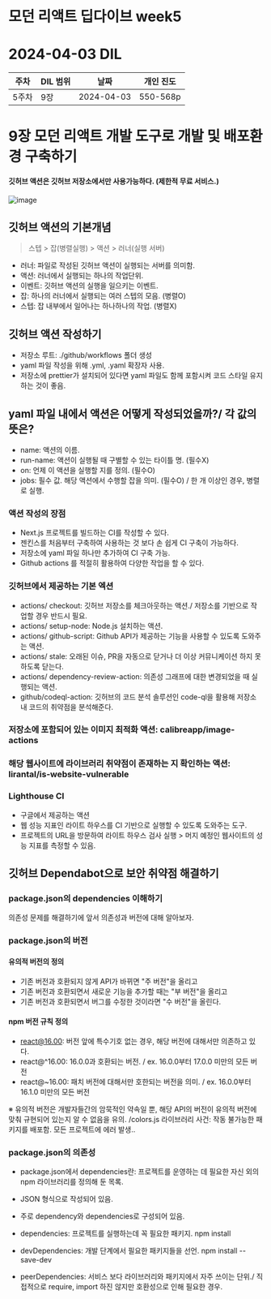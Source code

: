 # 모던 리액트 딥다이브 week5
# 2024-04-03 DIL

|주차|DIL 범위|날짜|개인 진도|
|------|---|---|---|
| 5주차 |9장|2024-04-03|550-568p|


# 9장 모던 리액트 개발 도구로 개발 및 배포환경 구축하기

#### 깃허브 액션은 깃허브 저장소에서만 사용가능하다. (제한적 무료 서비스.)

![image](https://github.com/monthly-cs/2024-03-modern-react-deep-dive/assets/116958681/ba139460-67d3-4380-a4f4-40d583ab02d3)

## 깃허브 액션의 기본개념
> 스텝 > 잡(병렬실행) > 액션 > 러너(실행 서버)

- 러너: 파일로 작성된 깃허브 액션이 실행되는 서버를 의미함.
- 액션: 러너에서 실행되는 하나의 작업단위.
- 이벤트: 깃허브 액션의 실행을 일으키는 이벤트.
- 잡: 하나의 러너에서 실행되는 여러 스텝의 모음. (병렬O)
- 스텝: 잡 내부에서 일어나는 하나하나의 작업. (병렬X)

## 깃허브 액션 작성하기

- 저장소 루트: ./github/workflows 폴더 생성
- yaml 파일 작성을 위해 .yml, .yaml 확장자 사용.
- 저장소에 prettier가 설치되어 있다면 yaml 파일도 함께 포함시켜 코드 스타일 유지하는 것이 좋음.

## yaml 파일 내에서 액션은 어떻게 작성되었을까?/ 각 값의 뜻은?

- name: 액션의 이름.
- run-name: 액션이 실행될 때 구별할 수 있는 타이틀 명. (필수X)
- on: 언제 이 액션을 실행할 지를 정의. (필수O)
- jobs: 필수 값. 해당 액션에서 수행할 잡을 의미. (필수O) / 한 개 이상인 경우, 병렬로 실행.


### 액션 작성의 장점
- Next.js 프로젝트를 빌드하는 CI를 작성할 수 있다.
- 젠킨스를 처음부터 구축하여 사용하는 것 보다 손 쉽게 CI 구축이 가능하다. 
- 저장소에 yaml 파일 하나만 추가하여 CI 구축 가능.
- Github actions 를 적절히 활용하여 다양한 작업을 할 수 있다.

### 깃허브에서 제공하는 기본 엑션

- actions/ checkout: 깃허브 저장소를 체크아웃하는 액션./ 저장소를 기반으로 작업할 경우 반드시 필요.
- actions/ setup-node: Node.js 설치하는 액션.
- actions/ github-script: Github API가 제공하는 기능을 사용할 수 있도록 도와주는 액션.
- actions/ stale: 오래된 이슈, PR을 자동으로 닫거나 더 이상 커뮤니케이션 하지 못하도록 닫는다.
- actions/ dependency-review-action: 의존성 그래프에 대한 변경되었을 때 실행되는 액션.
- github/codeql-action: 깃허브의 코드 분석 솔루션인 code-ql을 활용해 저장소 내 코드의 취약점을 분석해준다.


### 저장소에 포함되어 있는 이미지 최적화 액션: calibreapp/image-actions 

### 해당 웹사이트에 라이브러리 취약점이 존재하는 지 확인하는 액션: lirantal/is-website-vulnerable 

### Lighthouse CI
- 구글에서 제공하는 액션
- 웹 성능 지표인 라이트 하우스를 CI 기반으로 실행할 수 있도록 도와주는 도구.
- 프로젝트의 URL을 방문하여 라이트 하우스 검사 실행 > 머지 예정인 웹사이트의 성능 지표를 측정할 수 있음.

## 깃허브 Dependabot으로 보안 취약점 해결하기

### package.json의 dependencies 이해하기

의존성 문제를 해결하기에 앞서 의존성과 버전에 대해 알아보자.

### package.json의 버전

#### 유의적 버전의 정의

- 기존 버전과 호환되지 않게 API가 바뀌면 "주 버전"을 올리고
- 기존 버전과 호환되면서 새로운 기능을 추가할 때는 "부 버전"을 올리고
- 기존 버전과 호환되면서 버그를 수정한 것이라면 "수 버전"을 올린다.

#### npm 버전 규칙 정의
- react@16.00: 버전 앞에 특수기호 없는 경우, 해당 버전에 대해서만 의존하고 있다.
- react@^16.00: 16.0.0과 호환되는 버전. / ex. 16.0.0부터 17.0.0 미만의 모든 버전
- react@~16.00: 패치 버전에 대해서만 호한되는 버전을 의미. / ex. 16.0.0부터 16.1.0 미만의 모든 버전

※ 유의적 버전은 개발자들간의 암묵적인 약속일 뿐, 해당 API의 버전이 유의적 버전에 맞춰 규현되어 있는지 알 수 없음을 유의. 
/colors.js 라이브러리 사건: 작동 불가능한 패키지를 배포함. 모든 프로젝트에 에러 발생..

### package.json의 의존성
- package.json에서 dependencies란: 프로젝트를 운영하는 데 필요한 자신 외의 npm 라이브러리를 정의해 둔 목록.
- JSON 형식으로 작성되어 있음.  
- 주로 dependency와 dependencies로 구성되어 있음.


- dependencies: 프로젝트를 실행하는데 꼭 필요한 패키지. npm install
- devDependencies: 개발 단계에서 필요한 패키지들을 선언. npm install --save-dev
- peerDependencies: 서비스 보다 라이브러리와 패키지에서 자주 쓰이는 단위./ 직접적으로 require, import 하진 않지만 호환성으로 인해 필요한 경우.
